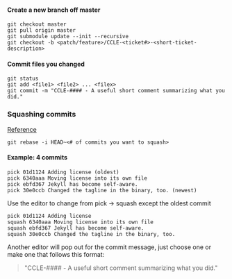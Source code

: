 #### Create a new branch off master
```
git checkout master
git pull origin master
git submodule update --init --recursive
git checkout -b <patch/feature>/CCLE-<ticket#>-<short-ticket-description>
```
#### Commit files you changed
```
git status
git add <file1> <file2> ... <filex>
git commit -m "CCLE-#### - A useful short comment summarizing what you did."
```
### Squashing commits
[Reference](http://gitready.com/advanced/2009/02/10/squashing-commits-with-rebase.html)
```
git rebase -i HEAD~<# of commits you want to squash>
```
#### Example: 4 commits
```
pick 01d1124 Adding license (oldest)
pick 6340aaa Moving license into its own file
pick ebfd367 Jekyll has become self-aware.
pick 30e0ccb Changed the tagline in the binary, too. (newest)
```
Use the editor to change from pick → squash except the oldest commit
```
pick 01d1124 Adding license
squash 6340aaa Moving license into its own file
squash ebfd367 Jekyll has become self-aware.
squash 30e0ccb Changed the tagline in the binary, too.
```
Another editor will pop out for the commit message, just choose one or make one that follows this format:
>"CCLE-#### - A useful short comment summarizing what you did."

